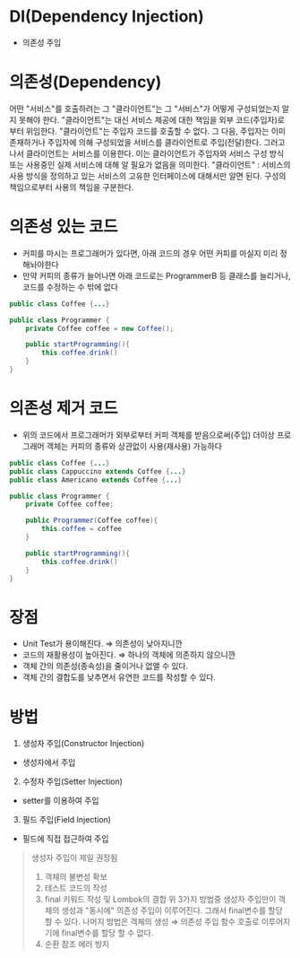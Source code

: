 # DI(Dependency Injection)
- 의존성 주입

# 의존성(Dependency)
어떤 "서비스"를 호출하려는 그 "클라이언트"는 그 "서비스"가 어떻게 구성되었는지 알지 못해야 한다.
"클라이언트"는 대신 서비스 제공에 대한 책임을 외부 코드(주입자)로부터 위임한다.
"클라이언트"는 주입자 코드를 호출할 수 없다.
그 다음, 주입자는 이미 존재하거나 주입자에 의해 구성되었을 서비스를 클라이언트로 주입(전달)한다.
그러고 나서 클라이언트는 서비스를 이용한다.
이는 클라이언트가 주입자와 서비스 구성 방식 또는 사용중인 실제 서비스에 대해 알 필요가 없음을 의미한다.
"클라이언트" : 서비스의 사용 방식을 정의하고 있는 서비스의 고유한 인터페이스에 대해서만 알면 된다.
구성의 책임으로부터 사용의 책임을 구분한다.

# 의존성 있는 코드
- 커피를 마시는 프로그래머가 있다면, 아래 코드의 경우 어떤 커피를 마실지 미리 정해놔야한다
- 만약 커피의 종류가 늘어나면 아래 코드로는 ProgrammerB 등 클래스를 늘리거나, 코드를 수정하는 수 밖에 없다
```java
public class Coffee {...}

public class Programmer {
	private Coffee coffee = new Coffee();

	public startProgramming(){
		this.coffee.drink()
	}
}
```

# 의존성 제거 코드
- 위의 코드에서 프로그래머가 외부로부터 커피 객체를 받음으로써(주입) 더이상 프로그래머 객체는 커피의 종류와 상관없이 사용(재사용) 가능하다
```java
public class Coffee {...}
public class Cappuccino extends Coffee {...}
public class Americano extends Coffee {...}

public class Programmer {
	private Coffee coffee;

	public Programmer(Coffee coffee){
		this.coffee = coffee
	}

	public startProgramming(){
		this.coffee.drink()
	}
}
```

# 장점
- Unit Test가 용이해진다. ⇒ 의존성이 낮아지니깐
- 코드의 재활용성이 높아진다. ⇒ 하나의 객체에 의존하지 않으니깐
- 객체 간의 의존성(종속성)을 줄이거나 없앨 수 있다.
- 객체 간의 결합도를 낮추면서 유연한 코드를 작성할 수 있다.

# 방법
1. 생성자 주입(Constructor Injection)
- 생성자에서 주입

2. 수정자 주입(Setter Injection)
- setter를 이용하여 주입

3. 필드 주입(Field Injection)
- 필드에 직접 접근하여 주입

> 생성자 주입이 제일 권장됨
> 1. 객체의 불변성 확보
> 2. 테스트 코드의 작성
> 3. final 키워드 작성 및 Lombok의 결합
> 위 3가지 방법중 생성자 주입만이 객체의 생성과 "동시에" 의존성 주입이 이루어진다. 그래서 final변수를 할당 할 수 있다. 나머지 방법은 객체의 생성 ⇒ 의존성 주입 함수 호출로 이루어지기에 final변수를 할당 할 수 없다.
> 4. 순환 참조 에러 방지